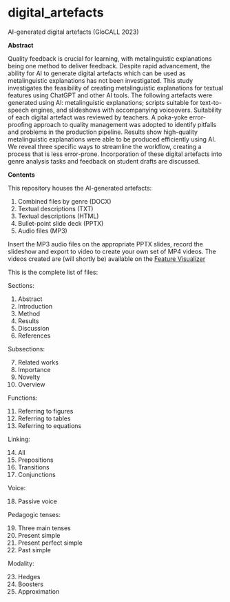 # digital_artefacts
AI-generated digital artefacts (GloCALL 2023)

**Abstract**

Quality feedback is crucial for learning, with metalinguistic explanations being one method to deliver feedback. Despite rapid advancement, the ability for AI to generate digital artefacts which can be used as metalinguistic explanations has not been investigated. This study investigates the feasibility of creating metalinguistic explanations for textual features using ChatGPT and other AI tools. The following artefacts were generated using AI: metalinguistic explanations; scripts suitable for text-to-speech engines, and slideshows with accompanying voiceovers. Suitability of each digital artefact was reviewed by teachers. A poka-yoke error-proofing approach to quality management was adopted to identify pitfalls and problems in the production pipeline. Results show high-quality metalinguistic explanations were able to be produced efficiently using AI. We reveal three specific ways to streamline the workflow, creating a process that is less error-prone. Incorporation of these digital artefacts into genre analysis tasks and feedback on student drafts are discussed.

**Contents**

This repository houses the AI-generated artefacts:
1. Combined files by genre (DOCX)
2. Textual descriptions (TXT)
3. Textual descriptions (HTML)
4. Bullet-point slide deck (PPTX)
5. Audio files (MP3)

Insert the MP3 audio files on the appropriate PPTX slides, record the slideshow and export to video to create your own set of MP4 videos.  The videos created are (will shortly be) available on the [Feature Visualizer]([url](https://fv.rt247a.ddns.me/))


This is the complete list of files:

Sections:

1. Abstract
2. Introduction
3. Method
4. Results
5. Discussion 
6. References

Subsections:

7. Related works
8. Importance
9. Novelty
10. Overview

Functions:

11. Referring to figures
12. Referring to tables
13. Referring to equations

Linking:

14. All
15. Prepositions
16. Transitions
17. Conjunctions

Voice:

18. Passive voice

Pedagogic tenses:

19. Three main tenses
20. Present simple
21. Present perfect simple
22. Past simple

Modality:

23. Hedges
24. Boosters
25. Approximation

